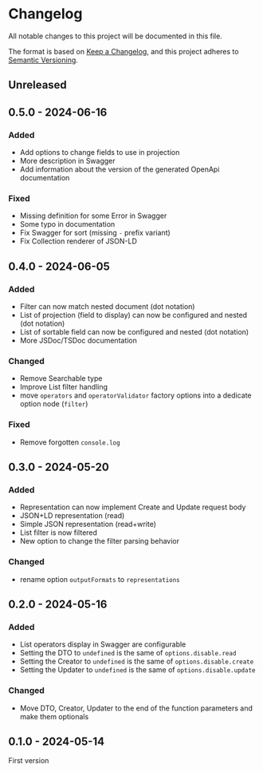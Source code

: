 # Changelog

All notable changes to this project will be documented in this file.

The format is based on [Keep a Changelog](https://keepachangelog.com/en/1.1.0/),
and this project adheres to [Semantic Versioning](https://semver.org/spec/v2.0.0.html).

## Unreleased

## 0.5.0 - 2024-06-16

### Added

- Add options to change fields to use in projection
- More description in Swagger
- Add information about the version of the generated OpenApi documentation

### Fixed

- Missing definition for some Error in Swagger
- Some typo in documentation
- Fix Swagger for sort (missing `-` prefix variant)
- Fix Collection renderer of JSON-LD

## 0.4.0 - 2024-06-05

### Added

- Filter can now match nested document (dot notation)
- List of projection (field to display) can now be configured and nested (dot notation)
- List of sortable field can now be configured and nested (dot notation)
- More JSDoc/TSDoc documentation

### Changed

- Remove Searchable type
- Improve List filter handling
- move `operators` and `operatorValidator` factory options into a dedicate option node (`filter`)

### Fixed

- Remove forgotten `console.log`

## 0.3.0 - 2024-05-20

### Added

- Representation can now implement Create and Update request body
- JSON+LD representation (read)
- Simple JSON representation (read+write)
- List filter is now filtered
- New option to change the filter parsing behavior

### Changed

- rename option `outputFormats` to `representations`

## 0.2.0 - 2024-05-16

### Added

- List operators display in Swagger are configurable
- Setting the DTO to `undefined` is the same of `options.disable.read`
- Setting the Creator to `undefined` is the same of `options.disable.create`
- Setting the Updater to `undefined` is the same of `options.disable.update`

### Changed

- Move DTO, Creator, Updater to the end of the function parameters and make them optionals

## 0.1.0 - 2024-05-14

First version
